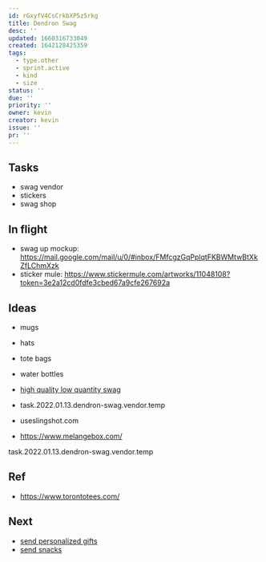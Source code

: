 ```yaml
---
id: rGxyfV4CsCrkbXP5z5rkg
title: Dendron Swag
desc: ''
updated: 1660316733049
created: 1642128425359
tags:
  - type.other
  - sprint.active
  - kind
  - size
status: ''
due: ''
priority: ''
owner: kevin
creator: kevin
issue: ''
pr: ''
---
```


## Tasks
- swag vendor
- stickers
- swag shop

## In flight
- swag up mockup: https://mail.google.com/mail/u/0/#inbox/FMfcgzGqPplqtFKBWMtwBtXkZfLChmXzk
- sticker mule: https://www.stickermule.com/artworks/11048108?token=3e2a12cd0fdfe3cbed67a9cfe267692a

## Ideas
- mugs
- hats
- tote bags
- water bottles

- [high quality low quantity swag](https://bookface.ycombinator.com/posts/63957)


- task.2022.01.13.dendron-swag.vendor.temp
- useslingshot.com
- https://www.melangebox.com/

task.2022.01.13.dendron-swag.vendor.temp

## Ref
- https://www.torontotees.com/

## Next
- [send personalized gifts](https://www.ongoody.com/)
- [send snacks](https://www.snackmagic.com/)